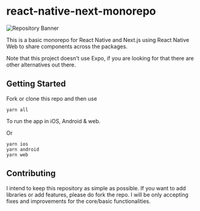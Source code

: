 # react-native-next-monorepo

![Repository Banner](https://i.imgur.com/wPdflX8.png[/img])

This is a basic monorepo for React Native and Next.js using React Native Web to share components across the packages.

Note that this project doesn't use Expo, if you are looking for that there are other alternatives out there.

## Getting Started

Fork or clone this repo and then use

```
yarn all
```

To run the app in iOS, Android & web.

Or

```
yarn ios
yarn android
yarn web
```

## Contributing

I intend to keep this repository as simple as possible. If you want to add libraries or add features, please do fork the repo. I will be only accepting fixes and improvements for the core/basic functionalities.
